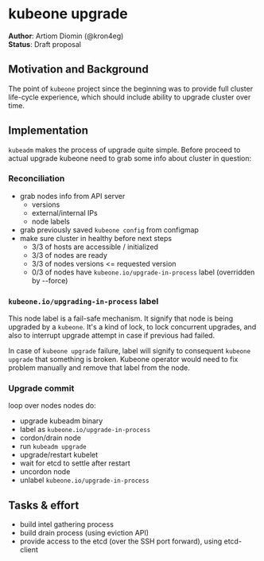 # kubeone upgrade

**Author**: Artiom Diomin (@kron4eg)  
**Status**: Draft proposal

## Motivation and Background
The point of `kubeone` project since the beginning was to provide full cluster
life-cycle experience, which should include ability to upgrade cluster over
time.

## Implementation
`kubeadm` makes the process of upgrade quite simple. Before proceed to actual
upgrade kubeone need to grab some info about cluster in question:

### Reconciliation
* grab nodes info from API server
    * versions
    * external/internal IPs
    * node labels
* grab previously saved `kubeone config` from configmap
* make sure cluster in healthy before next steps
    * 3/3 of hosts are accessible / initialized
    * 3/3 of nodes are ready
    * 3/3 of nodes versions <= requested version
    * 0/3 of nodes have `kubeone.io/upgrade-in-process` label (overridden by --force)

### `kubeone.io/upgrading-in-process` label
This node label is a fail-safe mechanism. It signify that node is being upgraded
by a `kubeone`. It's a kind of lock, to lock concurrent upgrades, and also to
interrupt upgrade attempt in case if previous had failed.

In case of `kubeone upgrade` failure, label will signify to consequent `kubeone
upgrade` that something is broken. Kubeone operator would need to fix problem
manually and remove that label from the node.

### Upgrade commit
loop over nodes nodes do:
* upgrade kubeadm binary
* label as `kubeone.io/upgrade-in-process`
* cordon/drain node
* run `kubeadm upgrade`
* upgrade/restart kubelet
* wait for etcd to settle after restart
* uncordon node
* unlabel `kubeone.io/upgrade-in-process`

## Tasks & effort
* build intel gathering process
* build drain process (using eviction API)
* provide access to the etcd (over the SSH port forward), using etcd-client
